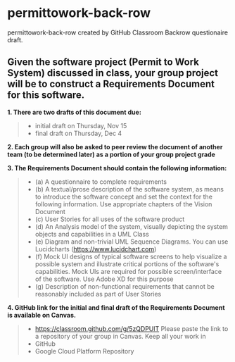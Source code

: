 # permittowork-back-row
permittowork-back-row created by GitHub Classroom
Backrow questionaire draft.
 ## Given the software project (Permit to Work System) discussed in class, your group project will be to construct a Requirements Document for this software.
 
**1.  There are two drafts of this document due:**

> * initial draft on Thursday, Nov 15
> * final draft on Thursday, Dec 4

**2.  Each group will also be asked to peer review the document of another team (to be determined later) as a portion of your group project grade**

**3.  The Requirements Document should contain the following information:**

> * (a)  A questionnaire to complete requirements
> * (b)  A textual/prose description of the software system, as means to introduce the software concept and set the 
> context for the following information.  Use appropriate chapters of the Vision Document
> * (c)  User Stories for all uses of the software product
> * (d)  An Analysis model of the system, visually depicting the system objects and capabilities in a UML Class
> * (e)  Diagram and non-trivial UML Sequence Diagrams. You can use Lucidcharts (https://www.lucidchart.com)
> * (f)  Mock  UI  designs  of  typical  software  screens  to  help  visualize  a  possible  system  and
> illustrate critical portions of the software's capabilities.  Mock UIs are required for possible screen/interface of the 
> software. Use Adobe XD for this purpose
> * (g)  Description of non-functional requirements that cannot be reasonably included as part of User Stories

**4.  GitHub link for the initial and final draft of the Requirements Document is available on Canvas.**

> * https://classroom.github.com/g/5zQDPUlT
> Please paste the link to a repository of your group in Canvas.
> Keep all your work in
> * GitHub
> * Google Cloud Platform Repository


